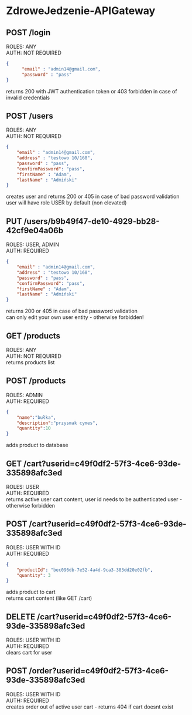 # ZdroweJedzenie-APIGateway



## POST /login  
ROLES: ANY  
AUTH: NOT REQUIRED  
```json
{  
      "email" : "admin14@gmail.com",  
      "password" : "pass"  
}  
```
returns 200 with JWT authentication token or 403 forbidden in case of invalid credentials


## POST /users   
ROLES: ANY  
AUTH: NOT REQUIRED  
 
```json
{
    "email" : "admin14@gmail.com",
    "address" : "testowo 10/168",
    "password" : "pass",
    "confirmPassword": "pass",
    "firstName" : "Adam",
    "lastName" : "Admiński"
}
```
creates user and returns 200 or 405 in case of bad password validation
user will have role USER by default (non elevated)

## PUT /users/b9b49f47-de10-4929-bb28-42cf9e04a06b
ROLES: USER, ADMIN  
AUTH: REQUIRED  

```json
{
    "email" : "admin14@gmail.com",
    "address" : "testowo 10/168",
    "password" : "pass",
    "confirmPassword": "pass",
    "firstName" : "Adam",
    "lastName" : "Admiński"
}
```
returns 200 or 405 in case of bad password validation  
can only edit your own user entity - otherwise forbidden!

## GET /products  
ROLES: ANY  
AUTH: NOT REQUIRED  
returns products list


## POST /products
ROLES: ADMIN  
AUTH: REQUIRED  

```json
{
    "name":"bułka",
    "description":"przysmak cymes",
    "quantity":10
}
```
adds product to database

## GET /cart?userid=c49f0df2-57f3-4ce6-93de-335898afc3ed
ROLES: USER  
AUTH: REQUIRED  
returns active user cart content, user id needs to be authenticated user - otherwise forbidden



## POST /cart?userid=c49f0df2-57f3-4ce6-93de-335898afc3ed
ROLES: USER WITH ID  
AUTH: REQUIRED  

```json
{
    "productId": "bec096db-7e52-4a4d-9ca3-383dd20e02fb",
    "quantity": 3
}
```
adds product to cart  
returns cart content (like GET /cart)

## DELETE /cart?userid=c49f0df2-57f3-4ce6-93de-335898afc3ed
ROLES: USER WITH ID  
AUTH: REQUIRED  
clears cart for user

## POST /order?userid=c49f0df2-57f3-4ce6-93de-335898afc3ed
ROLES: USER WITH ID  
AUTH: REQUIRED  
creates order out of active user cart - returns 404 if cart doesnt exist


